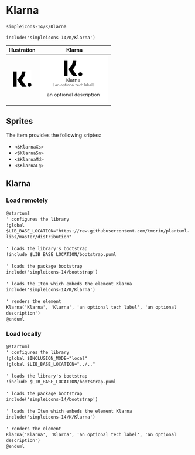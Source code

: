 # Klarna


```text
simpleicons-14/K/Klarna
```

```text
include('simpleicons-14/K/Klarna')
```



| Illustration | Klarna |
| :---: | :---: |
| ![illustration for Illustration](../../simpleicons-14/K/Klarna.png) | ![illustration for Klarna](../../simpleicons-14/K/Klarna.Local.png) |



## Sprites
The item provides the following sriptes:

- `<$KlarnaXs>`
- `<$KlarnaSm>`
- `<$KlarnaMd>`
- `<$KlarnaLg>`





## Klarna

### Load remotely
```plantuml
@startuml
' configures the library
!global $LIB_BASE_LOCATION="https://raw.githubusercontent.com/tmorin/plantuml-libs/master/distribution"

' loads the library's bootstrap
!include $LIB_BASE_LOCATION/bootstrap.puml

' loads the package bootstrap
include('simpleicons-14/bootstrap')

' loads the Item which embeds the element Klarna
include('simpleicons-14/K/Klarna')

' renders the element
Klarna('Klarna', 'Klarna', 'an optional tech label', 'an optional description')
@enduml
```

### Load locally
```plantuml
@startuml
' configures the library
!global $INCLUSION_MODE="local"
!global $LIB_BASE_LOCATION="../.."

' loads the library's bootstrap
!include $LIB_BASE_LOCATION/bootstrap.puml

' loads the package bootstrap
include('simpleicons-14/bootstrap')

' loads the Item which embeds the element Klarna
include('simpleicons-14/K/Klarna')

' renders the element
Klarna('Klarna', 'Klarna', 'an optional tech label', 'an optional description')
@enduml
```

